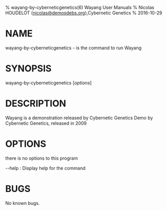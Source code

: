 % wayang-by-cyberneticgenetics(6) Wayang User Manuals
% Nicolas HOUDELOT (nicolas@demosdebs.org),Cybernetic Genetics
% 2016-10-29

# NAME
wayang-by-cyberneticgenetics - is the command to run Wayang 

# SYNOPSIS
wayang-by-cyberneticgenetics [*options*]

# DESCRIPTION
Wayang  is a demonstration released by Cybernetic Genetics
Demo by Cybernetic Genetics, released in 2009

# OPTIONS
there is no options to this program

\--help
:   Display help for the command

# BUGS
No known bugs.
